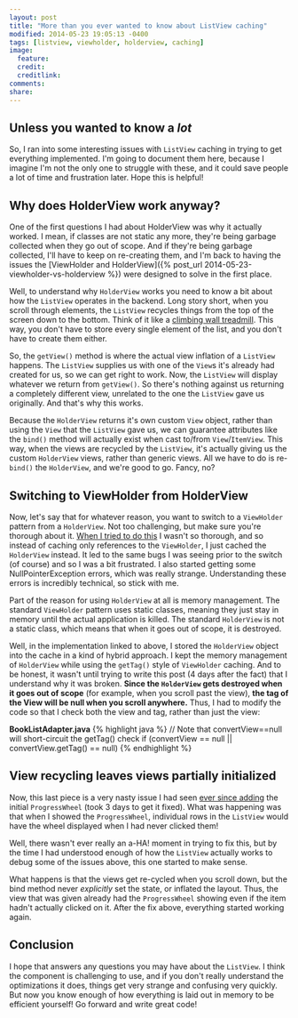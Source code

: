 ```yaml
---
layout: post
title: "More than you ever wanted to know about ListView caching"
modified: 2014-05-23 19:05:13 -0400
tags: [listview, viewholder, holderview, caching]
image:
  feature: 
  credit: 
  creditlink: 
comments: 
share: 
---
```

Unless you wanted to know a *lot*
---------------------------------

So, I ran into some interesting issues with `ListView` caching in trying to get everything implemented. I'm going to document them here, because I imagine I'm not the only one to struggle with these, and it could save people a lot of time and frustration later. Hope this is helpful!

Why does HolderView work anyway?
--------------------------------

One of the first questions I had about HolderView was why it actually worked. I mean, if classes are not static any more, they're being garbage collected when they go out of scope. And if they're being garbage collected, I'll have to keep on re-creating them, and I'm back to having the issues the [ViewHolder and HolderView]({% post_url 2014-05-23-viewholder-vs-holderview %}) were designed to solve in the first place.

Well, to understand why `HolderView` works you need to know a bit about how the `ListView` operates in the backend. Long story short, when you scroll through elements, the `ListView` recycles things from the top of the screen down to the bottom. Think of it like a [climbing wall treadmill](http://www.hammacher.com/Product/Default.aspx?sku=12219). This way, you don't have to store every single element of the list, and you don't have to create them either.

So, the `getView()` method is where the actual view inflation of a `ListView` happens. The `ListView` supplies us with one of the `View`s it's already had created for us, so we can get right to work. Now, the `ListView` will display whatever we return from `getView()`. So there's nothing against us returning a completely different view, unrelated to the one the `ListView` gave us originally. And that's why this works.

Because the `HolderView` returns it's own custom `View` object, rather than using the `View` that the `ListView` gave us, we can guarantee attributes like the `bind()` method will actually exist when cast to/from `View`/`ItemView`. This way, when the views are recycled by the `ListView`, it's actually giving us the custom `HolderView` views, rather than generic views. All we have to do is re-`bind()` the `HolderView`, and we're good to go. Fancy, no?

Switching to ViewHolder from HolderView
---------------------------------------
Now, let's say that for whatever reason, you want to switch to a `ViewHolder` pattern from a `HolderView`. Not too challenging, but make sure you're thorough about it. [When I tried to do this](https://github.com/MinimalBible/MinimalBible/commit/d664f12d0825201f64c755b2b6ecee26e2169e6b#diff-46af121991fccb227334e34062a21659L50) I wasn't so thorough, and so instead of caching only references to the `ViewHolder`, I just cached the `HolderView` instead. It led to the same bugs I was seeing prior to the switch (of course) and so I was a bit frustrated. I also started getting some NullPointerException errors, which was really strange. Understanding these errors is incredibly technical, so stick with me.

Part of the reason for using `HolderView` at all is memory management. The standard `ViewHolder` pattern uses static classes, meaning they just stay in memory until the actual application is killed. The standard `HolderView` is not a static class, which means that when it goes out of scope, it is destroyed.

Well, in the implementation linked to above, I stored the `HolderView` object into the cache in a kind of hybrid approach. I kept the memory management of `HolderView` while using the `getTag()` style of `ViewHolder` caching. And to be honest, it wasn't until trying to write this post (4 days after the fact) that I understand why it was broken. **Since the `HolderView` gets destroyed when it goes out of scope** (for example, when you scroll past the view), **the tag of the View will be null when you scroll anywhere.** Thus, I had to modify the code so that I check both the view and tag, rather than just the view:

**BookListAdapter.java**
{% highlight java %}
// Note that convertView==null will short-circuit the getTag() check
if (convertView == null || convertView.getTag() == null)
{% endhighlight %}

View recycling leaves views partially initialized
-------------------------------------------------

Now, this last piece is a very nasty issue I had seen [ever since adding](https://github.com/MinimalBible/MinimalBible/commit/b04d6c67ae0324cfaa12c3d17b2815fe08936658) the initial `ProgressWheel` (took 3 days to get it fixed). What was happening was that when I showed the `ProgressWheel`, individual rows in the `ListView` would have the wheel displayed when I had never clicked them!

Well, there wasn't ever really an a-HA! moment in trying to fix this, but by the time I had understood enough of how the `ListView` actually works to debug some of the issues above, this one started to make sense.

What happens is that the views get re-cycled when you scroll down, but the bind method never *explicitly* set the state, or inflated the layout. Thus, the view that was given already had the `ProgressWheel` showing even if the item hadn't actually clicked on it. After the fix above, everything started working again.

Conclusion
----------

I hope that answers any questions you may have about the `ListView`. I think the component is challenging to use, and if you don't really understand the optimizations it does, things get very strange and confusing very quickly. But now you know enough of how everything is laid out in memory to be efficient yourself! Go forward and write great code!
